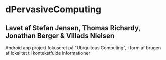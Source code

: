 # dPervasiveComputing
## Lavet af Stefan Jensen, Thomas Richardy, Jonathan Berger & Villads Nielsen

Android app projekt fokuseret på "Ubiquitous Computing", i form af brugen af lokalitet til kontekstfulde informationer
